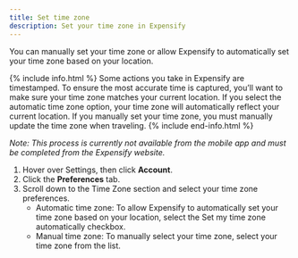 ```yaml
---
title: Set time zone
description: Set your time zone in Expensify
---
```

<div id="expensify-classic" markdown="1">

You can manually set your time zone or allow Expensify to automatically set your time zone based on your location. 

{% include info.html %}
Some actions you take in Expensify are timestamped. To ensure the most accurate time is captured, you’ll want to make sure your time zone matches your current location. If you select the automatic time zone option, your time zone will automatically reflect your current location. If you manually set your time zone, you must manually update the time zone when traveling. 
{% include end-info.html %}

*Note: This process is currently not available from the mobile app and must be completed from the Expensify website.* 

1. Hover over Settings, then click **Account**. 
2. Click the **Preferences** tab. 
3. Scroll down to the Time Zone section and select your time zone preferences. 
   - Automatic time zone: To allow Expensify to automatically set your time zone based on your location, select the Set my time zone automatically checkbox. 
   - Manual time zone: To manually select your time zone, select your time zone from the list. 

</div>

